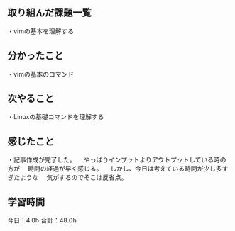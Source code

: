 ## 取り組んだ課題一覧
・vimの基本を理解する
## 分かったこと
・vimの基本のコマンド
## 次やること
・Linuxの基礎コマンドを理解する
## 感じたこと
・記事作成が完了した。
　やっぱりインプットよりアウトプットしている時の方が
　時間の経過が早く感じる。
　しかし、今日は考えている時間が少し多すぎたような
　気がするのでそこは反省点。
 
## 学習時間
今日：4.0h
合計：48.0h
